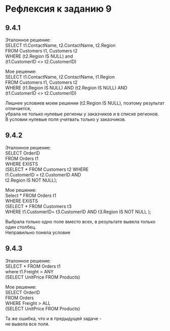 # Рефлексия к заданию 9 

## 9.4.1   
Эталонное решение:    
SELECT t1.ContactName, t2.ContactName, t2.Region   
FROM Customers t1, Customers t2   
WHERE (t2.Region IS NULL) and   
 (t1.CustomerID <> t2.CustomerID)     

Мое решение:   
 SELECT t1.ContactName, t2.ContactName, t1.Region  
FROM Customers t1, Customers t2   
WHERE (t1.Region IS NULL) AND (t2.Region IS NULL) AND  
      (t1.CustomerID <> t2.CustomerID)  
  
Лишнее условиев моем решении (t2.Region IS NULL), поэтому результат отличается,   
убрала не только нулевые регионы у заказчиков и в списке регионов.  
В условии нулевые поля учитвать только у заказчиков.  
  

## 9.4.2   
Эталонное решение:  
SELECT OrderID  
FROM Orders t1  
WHERE EXISTS   
  (SELECT * FROM Customers t2 WHERE  
   t1.CustomerID = t2.CustomerID AND  
   t2.Region IS NOT NULL);  
  
Мое решение:  
Select * FROM Orders t1  
WHERE EXISTS  
(SELECT * FROM  Customers t3  
WHERE t1.CustomerID= t3.CustomerID  AND t3.Region IS NOT NULL );  
  
Выбрала только одно поле вместо всех, в результате вывела только один столбец.    
Неправильно поняла условие    
    
## 9.4.3  
Эталонное решение:   
SELECT * FROM Orders t1   
where t1.Freight > ANY   
(SELECT UnitPrice FROM  Products)   

  Мое решение:   
SELECT OrderID   
FROM Orders   
WHERE Freight > ALL   
  (SELECT UnitPrice FROM Products)   
  
  Та же ошибка, что и в предыдущей задаче -   
  не вывела все поля.





